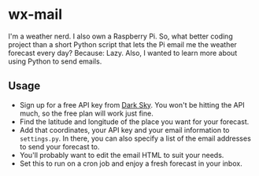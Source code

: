 # wx-mail

I'm a weather nerd. I also own a Raspberry Pi. So, what better coding project than a short Python script that lets the Pi email me the weather forecast every day? Because: Lazy. Also, I wanted to learn more about using Python to send emails.

## Usage

* Sign up for a free API key from [Dark Sky](https://darksky.net/dev). You won't be hitting the API much, so the free plan will work just fine.
* Find the latitude and longitude of the place you want for your forecast.
* Add that coordinates, your API key and your email information to `settings.py`. In there, you can also specify a list of the email addresses to send your forecast to.
* You'll probably want to edit the email HTML to suit your needs.
* Set this to run on a cron job and enjoy a fresh forecast in your inbox.
